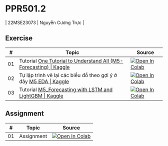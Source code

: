 # PPR501.2

| 22MSE23073 | Nguyễn Cương Trực | 

## Exercise
| # | Topic | Source |
|-|-|-|
| 01 | Tutorial [One Tutorial to Understand All (M5-Forecasting) \| Kaggle](https://www.kaggle.com/code/mubashir1/one-tutorial-to-understand-all-m5-forecasting) | [![Open In Colab](https://colab.research.google.com/assets/colab-badge.svg)](https://colab.research.google.com/drive/)|
| 02 | Tự lập trình vẽ lại các biểu đồ theo gợi ý ở đây [M5 EDA \| Kaggle](https://www.kaggle.com/code/akshaychaudhary44/m5-eda) | [![Open In Colab](https://colab.research.google.com/assets/colab-badge.svg)](https://colab.research.google.com/drive/)|
| 03 | Tutorial [M5_Forecasting with LSTM and LightGBM \| Kaggle](https://www.kaggle.com/code/surekharamireddy/m5-forecasting-with-lstm-and-lightgbm) | [![Open In Colab](https://colab.research.google.com/assets/colab-badge.svg)](https://colab.research.google.com/drive/)|

## Assignment
| # | Topic | Source |
|-|-|-|
| 01 | Assignment | [![Open In Colab](https://colab.research.google.com/assets/colab-badge.svg)](https://colab.research.google.com/drive/)|
